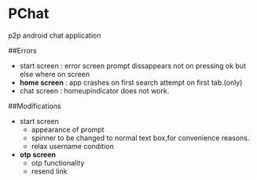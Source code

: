 # PChat
p2p android chat application

##Errors

* start screen : error screen prompt dissappears not on pressing ok but else where on screen
* **home screen** : app crashes on first search attempt on first tab.(only)
* chat screen : homeupindicator does not work.

##Modifications

* start screen 
  * appearance of prompt
  * spinner to be changed to normal text box,for convenience reasons.
  * relax username condition
* **otp screen**
  * otp functionality
  * resend link
